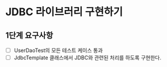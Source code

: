 # JDBC 라이브러리 구현하기

## 1단계 요구사항
- [ ] UserDaoTest의 모든 테스트 케이스 통과
- [ ] JdbcTemplate 클래스에서 JDBC와 관련된 처리를 하도록 구현한다.